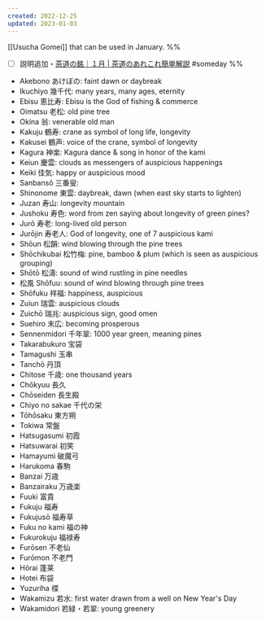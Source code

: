 ```yaml
---
created: 2022-12-25
updated: 2023-01-03
---
```

[[Usucha Gomei]] that can be used in January.
%%
- [ ] 説明追加・[茶道の銘｜１月 | 茶道のあれこれ簡単解説](https://mame-sadou.com/sadou-inscription-january) #someday
%%

- Akebono あけぼの: faint dawn or daybreak
- Ikuchiyo 幾千代: many years, many ages, eternity
- Ebisu 恵比寿: Ebisu is the God of fishing & commerce
- Oimatsu 老松: old pine tree
- Okina 翁: venerable old man
- Kakuju 鶴寿: crane as symbol of long life, longevity
- Kakusei 鶴声: voice of the crane, symbol of longevity
- Kagura 神楽: Kagura dance & song in honor of the kami
- Keiun 慶雲: clouds as messengers of auspicious happenings
- Keiki 佳気: happy or auspicious mood
- Sanbansō 三番叟: 
- Shinonome 東雲: daybreak, dawn (when east sky starts to lighten)
- Juzan 寿山: longevity mountain
- Jushoku 寿色: word from zen saying about longevity of green pines?
- Jurō 寿老: long-lived old person
- Jurōjin 寿老人: God of longevity, one of 7 auspicious kami
- Shōun 松韻: wind blowing through the pine trees
- Shōchikubai 松竹梅: pine, bamboo & plum (which is seen as auspicious grouping)
- Shōtō 松濤: sound of wind rustling in pine needles
- 松風 Shōfuu: sound of wind blowing through pine trees
- Shōfuku 祥福: happiness, auspicious
- Zuiun 瑞雲: auspicious clouds
- Zuichō 瑞兆: auspicious sign, good omen
- Suehiro 末広: becoming prosperous
- Sennenmidori 千年翠: 1000 year green, meaning pines
- Takarabukuro 宝袋
- Tamagushi 玉串
- Tanchō 丹頂
- Chitose 千歳: one thousand years
- Chōkyuu 長久
- Chōseiden 長生殿
- Chiyo no sakae 千代の栄
- Tōhōsaku 東方朔
- Tokiwa 常盤
- Hatsugasumi 初霞
- Hatsuwarai 初笑
- Hamayumi 破魔弓
- Harukoma 春駒
- Banzai 万歳
- Banzairaku 万歳楽
- Fuuki 富貴
- Fukuju 福寿
- Fukujusō 福寿草
- Fuku no kami 福の神
- Fukurokuju 福禄寿
- Furōsen 不老仙
- Furōmon 不老門
- Hōrai 蓬莱
- Hotei 布袋
- Yuzuriha 楪
- Wakamizu 若水: first water drawn from a well on New Year's Day
- Wakamidori 若緑・若翠: young greenery
